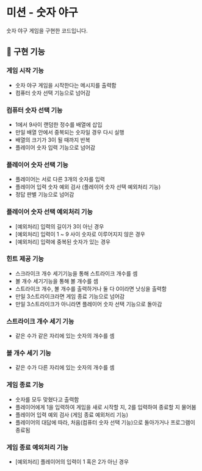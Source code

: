 # 미션 - 숫자 야구

숫자 야구 게임을 구현한 코드입니다.


## :rocket: 구현 기능


### 게임 시작 기능
- 숫자 야구 게임을 시작한다는 메시지를 출력함
- 컴퓨터 숫자 선택 기능으로 넘어감

### 컴퓨터 숫자 선택 기능
- 1에서 9사이 랜덤한 정수를 배열에 삽입
- 만일 배열 안에서 중복되는 숫자일 경우 다시 실행
- 배열의 크기가 3이 될 때까지 반복
- 플레이어 숫자 입력 기능으로 넘어감

### 플레이어 숫자 선택 기능
- 플레이어는 서로 다른 3개의 숫자를 입력
- 플레이어 입력 숫자 예외 검사 (플레이어 숫자 선택 예외처리 기능)
- 정답 판별 기능으로 넘어감

### 플레이어 숫자 선택 예외처리 기능
- [예외처리] 입력의 길이가 3이 아닌 경우
- [예외처리] 입력이 1 ~ 9 사이 숫자로 이루어지지 않은 경우
- [예외처리] 입력에 중복된 숫자가 있는 경우

### 힌트 제공 기능
- 스크라이크 개수 세기기능을 통해 스트라이크 개수를 셈
- 볼 개수 세기기능을 통해 볼 개수를 셈
- 스트라이크 개수, 볼 개수를 출력하거나 둘 다 0이라면 낫싱을 출력함
- 만일 3스트라이크라면 게임 종료 기능으로 넘어감
- 만일 3스트라이크가 아니라면 플레이어 숫자 선택 기능으로 돌아감

### 스트라이크 개수 세기 기능
- 같은 수가 같은 자리에 있는 숫자의 개수를 셈

### 볼 개수 세기 기능
- 같은 수가 다른 자리에 있는 숫자의 개수를 셈

### 게임 종료 기능
- 숫자를 모두 맞혔다고 출력함
- 플레이어에게 1을 입력하여 게임을 새로 시작할 지, 2를 입력하여 종료할 지 물어봄
- 플레이어 입력 예외 검사 (게임 종료 예외처리 기능)
- 플레이어의 대답에 따라, 처음(컴퓨터 숫자 선택 기능)으로 돌아가거나 프로그램이 종료됨

### 게임 종료 예외처리 기능
- [예외처리] 플레이어의 입력이 1 혹은 2가 아닌 경우
